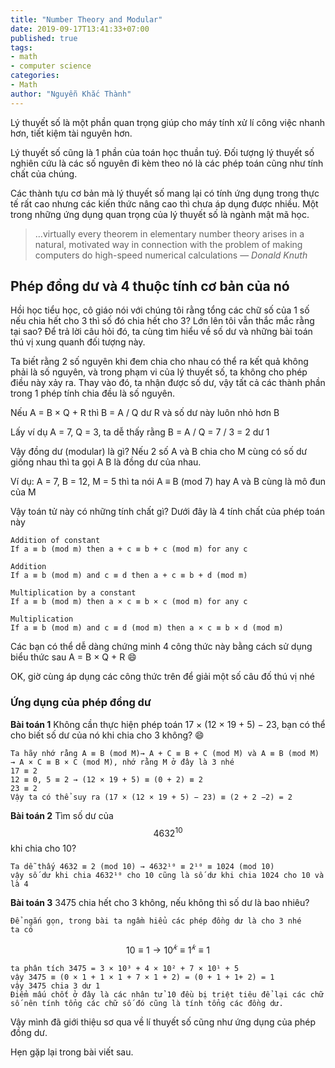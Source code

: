 ```yaml
---
title: "Number Theory and Modular"
date: 2019-09-17T13:41:33+07:00
published: true
tags:
- math
- computer science
categories:
- Math
author: "Nguyễn Khắc Thành"
---
```


Lý thuyết số là một phần quan trọng giúp cho máy tính xử lí công việc nhanh hơn, tiết kiệm tài nguyên hơn.

Lý thuyết số cũng là 1 phần của toán học thuần tuý. Đối tượng lý thuyết số nghiên cứu là các số nguyên đi kèm theo nó là các phép toán cũng như tính chất của chúng.

<!--more-->

Các thành tựu cơ bản mà lý thuyết số mang lại có tính ứng dụng trong thực tế rất cao nhưng các kiến thức nâng cao thì chưa áp dụng được nhiều. Một trong những ứng dụng quan trọng của lý thuyết số là ngành mật mã học.

> …virtually every theorem in elementary number theory arises in a natural, motivated way in connection with the problem of making computers do high-speed numerical calculations
> — <cite>Donald Knuth</cite>

## Phép đồng dư và 4 thuộc tính cơ bản của nó

Hồi học tiểu học, cô giáo nói với chúng tôi rằng tổng các chữ số của 1 số nếu chia hết cho 3 thì số đó chia hết cho 3? Lớn lên tôi vẫn thắc mắc rằng tại sao? Để trả lời câu hỏi đó, ta cùng tìm hiểu về số dư và những bài toán thú vị xung quanh đối tượng này.

Ta biết rằng 2 số nguyên khi đem chia cho nhau có thể ra kết quả không phải là số nguyên, và trong phạm vi của lý thuyết số, ta không cho phép điều này xảy ra. Thay vào đó, ta nhận được số dư, vậy tất cả các thành phần trong 1 phép tính chia đều là số nguyên.

Nếu A = B × Q + R thì B = A / Q dư R và số dư này luôn nhỏ hơn B

Lấy ví dụ A = 7, Q = 3, ta dễ thấy rằng B = A / Q = 7 / 3 = 2 dư 1

Vậy đồng dư (modular) là gì?
Nếu 2 số A và B chia cho M cùng có số dư giống nhau thì ta gọi A B là đồng dư của nhau.

Ví dụ: A = 7, B = 12, M = 5 thì ta nói A ≡ B (mod 7) hay A và B cùng là mô đun của M

Vậy toán tử này có những tính chất gì?
Dưới đây là 4 tính chất của phép toán này

```
Addition of constant
If a ≡ b (mod m) then a + c ≡ b + c (mod m) for any c
```

```
Addition
If a ≡ b (mod m) and c ≡ d then a + c ≡ b + d (mod m)
```

```
Multiplication by a constant
If a ≡ b (mod m) then a × c ≡ b × c (mod m) for any c
```

```
Multiplication
If a ≡ b (mod m) and c ≡ d (mod m) then a × c ≡ b × d (mod m)
```

Các bạn có thể dễ dàng chứng minh 4 công thức này bằng cách sử dụng biểu thức sau A = B × Q + R :smile:

OK, giờ cùng áp dụng các công thức trên để giải một số câu đố thú vị nhé

### Ứng dụng của phép đồng dư

__Bài toán 1__
Không cần thực hiện phép toán 17 × (12 × 19 + 5) − 23, bạn có thể cho biết số dư của nó khi chia cho 3 không? :smile:

```
Ta hãy nhớ rằng A ≡ B (mod M)→ A + C ≡ B + C (mod M) và A ≡ B (mod M) → A × C ≡ B × C (mod M), nhớ rằng M ở đây là 3 nhé
17 ≡ 2
12 ≡ 0, 5 ≡ 2 → (12 × 19 + 5) ≡ (0 + 2) ≡ 2
23 ≡ 2
Vậy ta có thể suy ra (17 × (12 × 19 + 5) − 23) ≡ (2 + 2 −2) = 2
```


__Bài toán 2__
Tìm số dư của $$ 4632^{10} $$ khi chia cho 10?

```
Ta dễ thấy 4632 ≡ 2 (mod 10) → 4632¹⁰ ≡ 2¹⁰ ≡ 1024 (mod 10)
vậy số dư khi chia 4632¹⁰ cho 10 cũng là số dư khi chia 1024 cho 10 và là 4
```


__Bài toán 3__
3475 chia hết cho 3 không, nếu không thì số dư là bao nhiêu?

```
Để ngắn gọn, trong bài ta ngầm hiểu các phép đồng dư là cho 3 nhé
ta có
```
$$10 ≡ 1 → 10^𝑘 ≡ 1^𝑘 ≡ 1$$
```
ta phân tích 3475 = 3 × 10³ + 4 × 10² + 7 × 10¹ + 5
vậy 3475 ≡ (0 × 1 + 1 × 1 + 7 × 1 + 2) = (0 + 1 + 1+ 2) = 1
vậy 3475 chia 3 dư 1
Điểm mấu chốt ở đây là các nhân tử 10 đều bị triệt tiêu để lại các chữ số nên tính tổng các chữ số đó cũng là tính tổng các đồng dư.
```

Vậy mình đã giới thiệu sơ qua về lí thuyết số cũng như ứng dụng của phép đồng dư.

Hẹn gặp lại trong bài viết sau.